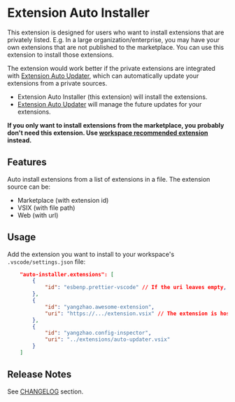 # Extension Auto Installer

This extension is designed for users who want to install extensions that are privately listed. E.g. In a large organization/enterprise, you may have your own extensions that are not published to the marketplace. You can use this extension to install those extensions.

The extension would work better if the private extensions are integrated with [Extension Auto Updater](https://marketplace.visualstudio.com/items?itemName=yangzhao.auto-updater), which can automatically update your extensions from a private sources.

- Extension Auto Installer (this extension) will install the extensions.
- [Extension Auto Updater](https://marketplace.visualstudio.com/items?itemName=yangzhao.auto-updater) will manage the future updates for your extensions.

**If you only want to install extensions from the marketplace, you probably don't need this extension. Use [workspace recommended extension](https://code.visualstudio.com/docs/editor/extension-marketplace#_workspace-recommended-extensions) instead.**


## Features

Auto install extensions from a list of extensions in a file. The extension source can be:
- Marketplace (with extension id)
- VSIX (with file path)
- Web (with url)

## Usage

Add the extension you want to install to your workspace's `.vscode/settings.json` file:

```json
    "auto-installer.extensions": [
        {
            "id": "esbenp.prettier-vscode" // If the uri leaves empty, it will be installed from marketplace
        },
        {
            "id": "yangzhao.awesome-extension",
            "uri": "https://.../extension.vsix" // The extension is hosted on a web server
        },
        {
            "id": "yangzhao.config-inspector",
            "uri": "../extensions/auto-updater.vsix"
        }
    ]
```

## Release Notes

See [CHANGELOG](./CHANGELOG.md) section.
